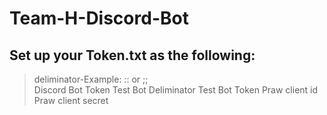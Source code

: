 # Team-H-Discord-Bot

## Set up your Token.txt as the following:
> deliminator-Example: :: or ;;  <br />
> Discord Bot Token
> Test Bot Deliminator
> Test Bot Token
> Praw client id
> Praw client secret
